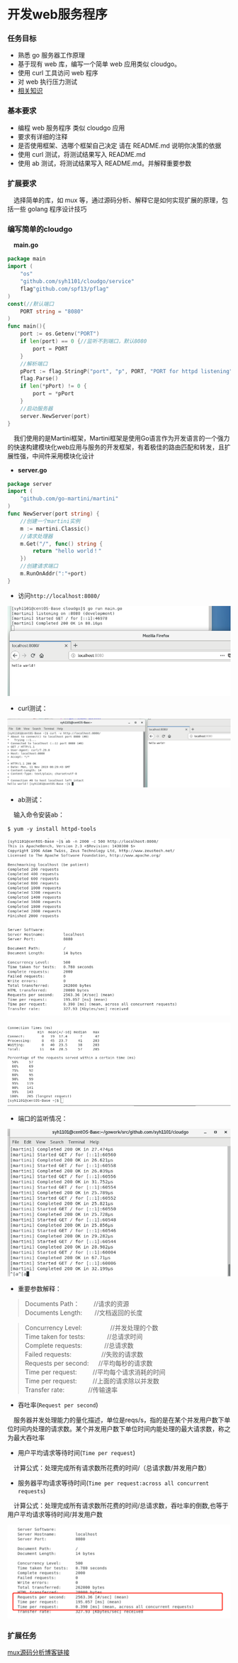 # 开发web服务程序

### 任务目标

- 熟悉 go 服务器工作原理  
- 基于现有 web 库，编写一个简单 web 应用类似 cloudgo。  
- 使用 curl 工具访问 web 程序  
- 对 web 执行压力测试  
- [相关知识](http://blog.csdn.net/pmlpml/article/details/78404838)


### 基本要求
- 编程 web 服务程序 类似 cloudgo 应用 
- 要求有详细的注释  
- 是否使用框架、选哪个框架自己决定 请在 README.md 说明你决策的依据  
- 使用 curl 测试，将测试结果写入 README.md  
- 使用 ab 测试，将测试结果写入 README.md。并解释重要参数  

### 扩展要求  
&emsp;选择简单的库，如 mux 等，通过源码分析、解释它是如何实现扩展的原理，包括一些 golang 程序设计技巧

### 编写简单的cloudgo  
&emsp;**main.go**  

```go
package main
import (
	"os"
	"github.com/syh1101/cloudgo/service"
	flag"github.com/spf13/pflag"
)
const(//默认端口
	PORT string = "8080"
)
func main(){
	port := os.Getenv("PORT")
	if len(port) == 0 {//监听不到端口，默认8080
		port = PORT
	}
	//解析端口
	pPort := flag.StringP("port", "p", PORT, "PORT for httpd listening") 
	flag.Parse()
	if len(*pPort) != 0 {
		port = *pPort
	}
	//启动服务器
	server.NewServer(port) 
}
```
&emsp;我们使用的是Martini框架，Martini框架是使用Go语言作为开发语言的一个强力的快速构建模块化web应用与服务的开发框架，有着极佳的路由匹配和转发，且扩展性强，中间件采用模块化设计  
- **server.go**
```go
package server
import (
    "github.com/go-martini/martini" 
)
func NewServer(port string) {   
    //创建一个martini实例
    m := martini.Classic()
    //请求处理器
    m.Get("/", func() string {
        return "hello world！"
    })
    //创建请求端口
    m.RunOnAddr(":"+port)   
}
```
- 访问`http://localhost:8080/`

![](./img/8080.png)
- curl测试：

![](./img/curl.png)
- ab测试：

&emsp;输入命令安装ab：
```
$ yum -y install httpd-tools
```

![](./img/ab1.png)

![](./img/ab2.png)

- 端口的监听情况：

![](./img/port.png)
- 重要参数解释： 

>Documents Path：       &emsp;&emsp;//请求的资源  
Documents Length:&emsp;&emsp;//文档返回的长度  

>Concurrency Level:    &emsp;&emsp;  &emsp;&emsp;//并发处理的个数  
Time taken for tests:  &emsp; &emsp;&emsp;//总请求时间  
Complete requests:    &emsp;&emsp;&emsp;  //总请求数  
Failed requests:     &emsp;&emsp;&emsp; &emsp;  //失败的请求数  
Requests per second:  &emsp;  //平均每秒的请求数  
Time per request:     &emsp;&emsp;  //平均每个请求消耗的时间  
Time per request:     &emsp;&emsp;  //上面的请求除以并发数  
Transfer rate:       &emsp; &emsp;&emsp;  //传输速率  

- 吞吐率(`Request per second`)  

&emsp;服务器并发处理能力的量化描述，单位是reqs/s，指的是在某个并发用户数下单位时间内处理的请求数。某个并发用户数下单位时间内能处理的最大请求数，称之为最大吞吐率
- 用户平均请求等待时间(`Time per request`)

&emsp;计算公式：处理完成所有请求数所花费的时间/（总请求数/并发用户数）
- 服务器平均请求等待时间(`Time per request:across all concurrent requests`)

&emsp;计算公式：处理完成所有请求数所花费的时间/总请求数，吞吐率的倒数,也等于用户平均请求等待时间/并发用户数

![](./img/request.png)

### 扩展任务
[mux源码分析博客链接](https://blog.csdn.net/Passenger317_/article/details/103016003)